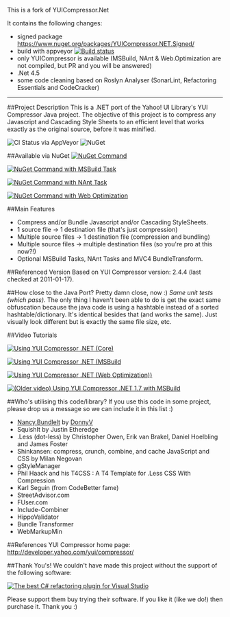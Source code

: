 This is a fork of YUICompressor.Net

It contains the following changes:
* signed package https://www.nuget.org/packages/YUICompressor.NET.Signed/
* build with appveyor [![Build status](https://ci.appveyor.com/api/projects/status/t41f7p9o4gi7c5q4?svg=true)](https://ci.appveyor.com/project/tomap/yuicompressor-net)
* only YUICompressor is available (MSBuild, NAnt & Web.Optimization are not compiled, but PR and you will be answered)
* .Net 4.5
* some code cleaning based on Roslyn Analyser (SonarLint, Refactoring Essentials and CodeCracker)

----------------------------------------------------------------------------------

##Project Description
This is a .NET port of the Yahoo! UI Library's YUI Compressor Java project. The objective of this project is to compress any Javascript and Cascading Style Sheets to an efficient level that works exactly as the original source, before it was minified.

![CI Status via AppVeyor](https://ci.appveyor.com/api/projects/status/ttirf8q8kpm89a2v) ![NuGet](http://img.shields.io/nuget/dt/yuicompressor.net.svg?syle=flat-square)

##Available via NuGet
[![NuGet Command](http://i.imgur.com/Bkfqq.png)](http://nuget.org/packages/YUICompressor.NET)

[![NuGet Command with MSBuild Task](http://i.imgur.com/aqKIj.png)](http://nuget.org/packages/YUICompressor.NET.MSBuild)

[![NuGet Command with NAnt Task](http://i.imgur.com/xtRJg.png)](http://nuget.org/packages/YUICompressor.NET.NAnt)

[![NuGet Command with Web Optimization](http://i.imgur.com/kKyzt.png)](http://nuget.org/packages/YUICompressor.NET.Web.Optimization)


##Main Features

- Compress and/or Bundle Javascript and/or Cascading StyleSheets.
- 1 source file -> 1 destination file (that's just compression)
- Multiple source files -> 1 destination file (compression and bundling)
- Multiple source files -> multiple destination files (so you're pro at this now?!)
- Optional MSBuild Tasks, NAnt Tasks and MVC4 BundleTransform.

##Referenced Version
Based on YUI Compressor version: 2.4.4 (last checked at 2011-01-17).

##How close to the Java Port?
Pretty damn close, now :) *Same unit tests (which pass)*.
The only thing I haven't been able to do is get the exact same obfuscation because the java code is using a hashtable instead of a sorted hashtable/dictionary. It's identical besides that (and works the same). Just visually look different but is exactly the same file size, etc.

##Video Tutorials

[![Using YUI Compressor .NET (Core)](http://i.imgur.com/9KBgp.png)](http://www.youtube.com/watch?v=LzoYUsKikx0)

[![Using YUI Compressor .NET (MSBuild](http://i.imgur.com/m34Hx.png)](http://www.youtube.com/watch?v=sFFZ0nQog8U)

[![Using YUI Compressor .NET (Web Optimization))](http://i.imgur.com/MQR0h.png)](http://www.youtube.com/watch?v=NSHGSbViMm8)

[![(Older video) Using YUI Compressor .NET 1.7 with MSBuild](http://i.imgur.com/T4ULh.png)](http://www.youtube.com/watch?v=Cj8MHPCubuM)



##Who's utilising this code/library?
If you use this code in some project, please drop us a message so we can include it in this list :)

- [Nancy.BundleIt](https://github.com/donnyv/Nancy.BundleIt) by [DonnyV](https://github.com/donnyv)
- SquishIt by Justin Etheredge
- .Less (dot-less) by Christopher Owen, Erik van Brakel, Daniel Hoelbling and James Foster
- Shinkansen: compress, crunch, combine, and cache JavaScript and CSS by Milan Negovan
- gStyleManager
- Phil Haack and his T4CSS : A T4 Template for .Less CSS With Compression
- Karl Seguin (from CodeBetter fame)
- StreetAdvisor.com
- FUser.com
- Include-Combiner
- HippoValidator
- Bundle Transformer
- WebMarkupMin


##References
YUI Compressor home page: http://developer.yahoo.com/yui/compressor/

##Thank You's!
We couldn't have made this project without the support of the following software:

[![The best C# refactoring plugin for Visual Studio](http://i.imgur.com/FyAhs.png)](http://www.jetbrains.com/resharper/features/code_refactoring.html)

Please support them buy trying their software. If you like it (like we do!) then purchase it. Thank you :)
